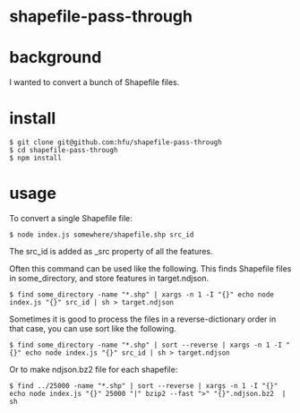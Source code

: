 # shapefile-pass-through
# background
I wanted to convert a bunch of Shapefile files.

# install
```console
$ git clone git@github.com:hfu/shapefile-pass-through
$ cd shapefile-pass-through
$ npm install
```

# usage
To convert a single Shapefile file:
```console
$ node index.js somewhere/shapefile.shp src_id
```
The src_id is added as _src property of all the features.

Often this command can be used like the following. This finds Shapefile files in some_directory, and store features in target.ndjson.
```console
$ find some_directory -name "*.shp" | xargs -n 1 -I "{}" echo node index.js "{}" src_id | sh > target.ndjson
```

Sometimes it is good to process the files in a reverse-dictionary order in that case, you can use sort like the following.

```console
$ find some_directory -name "*.shp" | sort --reverse | xargs -n 1 -I "{}" echo node index.js "{}" src_id | sh > target.ndjson
```
Or to make ndjson.bz2 file for each shapefile:

```console
$ find ../25000 -name "*.shp" | sort --reverse | xargs -n 1 -I "{}" echo node index.js "{}" 25000 "|" bzip2 --fast ">" "{}".ndjson.bz2  | sh
```
